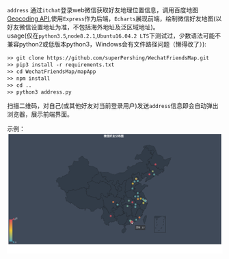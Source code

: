 
`address` 通过`itchat`登录web微信获取好友地理位置信息，调用百度地图[Geocoding API](http://lbsyun.baidu.com/index.php?title=webapi/guide/webservice-geocoding),使用`Express`作为后端，`Echarts`展现前端，绘制微信好友地图(以好友微信设置地址为准，不包括海外地址及泛区域地址)。  
usage(仅在`python3.5`,`node8.2.1`,`Ubuntu16.04.2 LTS`下测试过，少数语法可能不兼容python2或低版本python3，Windows会有文件路径问题（懒得改了）):
```
>> git clone https://github.com/superPershing/WechatFriendsMap.git
>> pip3 install -r requirements.txt
>> cd WechatFriendsMap/mapApp
>> npm install
>> cd ..
>> python3 address.py
```
扫描二维码，对自己(或其他好友对当前登录用户)发送`address`信息即会自动弹出浏览器，展示前端界面。  


示例：
![](map_instance.png)
